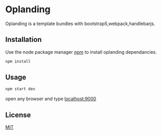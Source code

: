 # Oplanding

Oplanding is a template bundles with bootstrap5,webpack,handlebarjs.

## Installation

Use the node package manager [npm](https://www.npmjs.com/) to install oplanding dependancies.

```bash
npm install
```

## Usage

```python
npm start dev
```
open any browser and type [localhost:9000](localhost:9000)


## License
[MIT](https://choosealicense.com/licenses/mit/)
